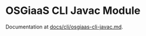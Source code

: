 # OSGiaaS CLI Javac Module

Documentation at [docs/cli/osgiaas-cli-javac.md](../../../docs/cli/osgiaas-cli-javac.md).
